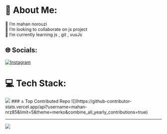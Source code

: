 # 💫 About Me:
🔭 I’m mahan norouzi<br>👯 I’m looking to collaborate on js project <br>🌱 I’m currently learning js , git , vusJs


## 🌐 Socials:
[![Instagram](https://img.shields.io/badge/Instagram-%23E4405F.svg?logo=Instagram&logoColor=white)](https://instagram.com/mahan_nrz) 

# 💻 Tech Stack:
<img src='https://skillicons.dev/icons?i=js,html,css,git,bootstrap,sass,npm,php,vue'>
### 🔝 Top Contributed Repo
![](https://github-contributor-stats.vercel.app/api?username=mahan-nrz85&limit=5&theme=merko&combine_all_yearly_contributions=true)

---
[![](https://visitcount.itsvg.in/api?id=mahan-nrz85&icon=3&color=8)](https://visitcount.itsvg.in)

<!-- Proudly created with GPRM ( https://gprm.itsvg.in ) -->
